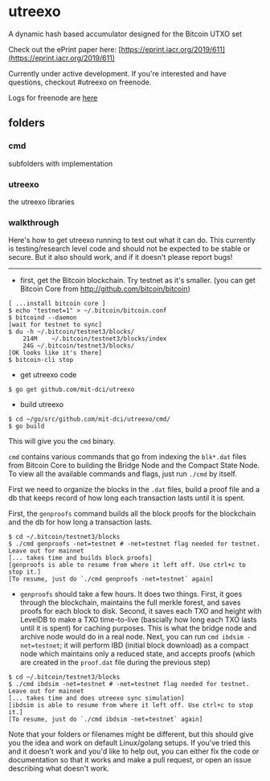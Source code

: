 # utreexo

A dynamic hash based accumulator designed for the Bitcoin UTXO set

Check out the ePrint paper here: [https://eprint.iacr.org/2019/611](https://eprint.iacr.org/2019/611)

Currently under active development.  If you're interested and have questions, checkout #utreexo on freenode.

Logs for freenode are [here](http://gnusha.org/utreexo/)

## folders

### cmd

subfolders with implementation

### utreexo

the utreexo libraries

### walkthrough

Here's how to get utreexo running to test out what it can do.  This currently is testing/research level code and should not be expected to be stable or secure.  But it also should work, and if it doesn't please report bugs!

---

* first, get the Bitcoin blockchain.  Try testnet as it's smaller.  (you can get Bitcoin Core from http://github.com/bitcoin/bitcoin)

```
[ ...install bitcoin core ]
$ echo "testnet=1" > ~/.bitcoin/bitcoin.conf
$ bitcoind --daemon
[wait for testnet to sync]
$ du -h ~/.bitcoin/testnet3/blocks/
	214M	~/.bitcoin/testnet3/blocks/index
	24G	~/.bitcoin/testnet3/blocks/
[OK looks like it's there]
$ bitcoin-cli stop
```

* get utreexo code

```
$ go get github.com/mit-dci/utreexo
```

* build utreexo

```
$ cd ~/go/src/github.com/mit-dci/utreexo/cmd/
$ go build
```

This will give you the `cmd` binary.

`cmd` contains various commands that go from indexing the `blk*.dat` files from Bitcoin Core to building the Bridge Node and the Compact State Node. To view all the available commands and flags, just run `./cmd` by itself.

First we need to organize the blocks in the `.dat` files, build a proof file and a db that keeps record of how long each transaction lasts until it is spent.

First, the `genproofs` command builds all the block proofs for the blockchain and the db for how long a transaction lasts.

```
$ cd ~/.bitcoin/testnet3/blocks
$ ./cmd genproofs -net=testnet # -net=testnet flag needed for testnet. Leave out for mainnet
[... takes time and builds block proofs]
[genproofs is able to resume from where it left off. Use ctrl+c to stop it.]
[To resume, just do `./cmd genproofs -net=testnet` again]
```

* `genproofs` should take a few hours. It does two things. First, it goes through the blockchain, maintains the full merkle forest, and saves proofs for each block to disk. Second, it saves each TXO and height with LevelDB to make a TXO time-to-live (bascially how long each TXO lasts until it is spent) for caching purposes. This is what the bridge node and archive node would do in a real node.  Next, you can run `cmd ibdsim -net=testnet`; it will perform IBD (initial block download) as a compact node which maintains only a reduced state, and accepts proofs (which are created in the `proof.dat` file during the previous step)


```
$ cd ~/.bitcoin/testnet3/blocks
$ ./cmd ibdsim -net=testnet # -net=testnet flag needed for testnet. Leave out for mainnet
[... takes time and does utreexo sync simulation]
[ibdsim is able to resume from where it left off. Use ctrl+c to stop it.]
[To resume, just do `./cmd ibdsim -net=testnet` again]
```

Note that your folders or filenames might be different, but this should give you the idea and work on default Linux/golang setups.  If you've tried this and it doesn't work and you'd like to help out, you can either fix the code or documentation so that it works and make a pull request, or open an issue describing what doesn't work.
